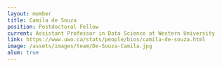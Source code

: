 ```yaml
---
layout: member
title: Camila de Souza
position: Postdoctoral Fellow
current: Assistant Professor in Data Science at Western University
link: https://www.uwo.ca/stats/people/bios/camila-de-souza.html
image: /assets/images/team/De-Souza-Camila.jpg
alum: true
---
```

